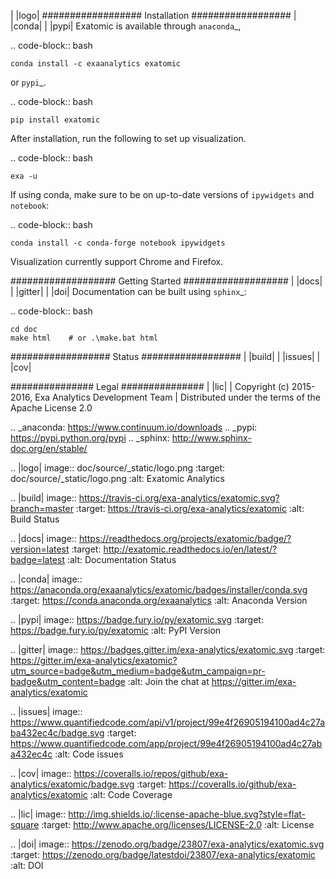 | |logo|
##################
Installation
##################
| |conda|
| |pypi|
Exatomic is available through `anaconda`_,

.. code-block:: bash

    conda install -c exaanalytics exatomic

or `pypi`_.

.. code-block:: bash

    pip install exatomic

After installation, run the following to set up visualization.

.. code-block:: bash

    exa -u

If using conda, make sure to be on up-to-date versions of `ipywidgets` and
`notebook`:

.. code-block:: bash

    conda install -c conda-forge notebook ipywidgets

Visualization currently support Chrome and Firefox.

###################
Getting Started
###################
| |docs|
| |gitter|
| |doi|
Documentation can be built using `sphinx`_:

.. code-block:: bash

    cd doc
    make html    # or .\make.bat html

##################
Status
##################
| |build|
| |issues|
| |cov|

###############
Legal
###############
| |lic|
| Copyright (c) 2015-2016, Exa Analytics Development Team
| Distributed under the terms of the Apache License 2.0

.. _anaconda: https://www.continuum.io/downloads
.. _pypi: https://pypi.python.org/pypi
.. _sphinx: http://www.sphinx-doc.org/en/stable/

.. |logo| image:: doc/source/_static/logo.png
    :target: doc/source/_static/logo.png
    :alt: Exatomic Analytics

.. |build| image:: https://travis-ci.org/exa-analytics/exatomic.svg?branch=master
    :target: https://travis-ci.org/exa-analytics/exatomic
    :alt: Build Status

.. |docs| image:: https://readthedocs.org/projects/exatomic/badge/?version=latest
    :target: http://exatomic.readthedocs.io/en/latest/?badge=latest
    :alt: Documentation Status

.. |conda| image:: https://anaconda.org/exaanalytics/exatomic/badges/installer/conda.svg
    :target: https://conda.anaconda.org/exaanalytics
    :alt: Anaconda Version

.. |pypi| image:: https://badge.fury.io/py/exatomic.svg
    :target: https://badge.fury.io/py/exatomic
    :alt: PyPI Version

.. |gitter| image:: https://badges.gitter.im/exa-analytics/exatomic.svg
   :target: https://gitter.im/exa-analytics/exatomic?utm_source=badge&utm_medium=badge&utm_campaign=pr-badge&utm_content=badge
   :alt: Join the chat at https://gitter.im/exa-analytics/exatomic

.. |issues| image:: https://www.quantifiedcode.com/api/v1/project/99e4f26905194100ad4c27aba432ec4c/badge.svg
  :target: https://www.quantifiedcode.com/app/project/99e4f26905194100ad4c27aba432ec4c
  :alt: Code issues

.. |cov| image:: https://coveralls.io/repos/github/exa-analytics/exatomic/badge.svg
    :target: https://coveralls.io/github/exa-analytics/exatomic
    :alt: Code Coverage

.. |lic| image:: http://img.shields.io/:license-apache-blue.svg?style=flat-square
    :target: http://www.apache.org/licenses/LICENSE-2.0
    :alt: License

.. |doi| image:: https://zenodo.org/badge/23807/exa-analytics/exatomic.svg
    :target: https://zenodo.org/badge/latestdoi/23807/exa-analytics/exatomic
    :alt: DOI
